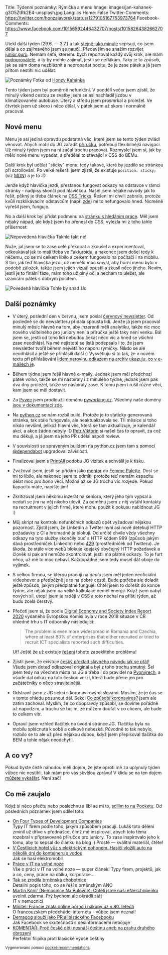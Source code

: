 Title: Týdenní poznámky: Rýmička a menu
Image: images/jan-kahanek-g3O5ZtRk2E4-unsplash.jpg
Lang: cs
Home: False
Twitter-Comments: https://twitter.com/honzajavorek/status/1279105167753973764
Facebook-Comments: https://www.facebook.com/10156592446432707/posts/10158264382662707


Utekl další týden (29.6. — 3.7.) a tak [stejně jako minule]({filename}/2020-06-26_tydenni-poznamky-ladeni-robota-priprava-na-prirucku.md) sepisuji, co jsem dělal a co zajímavého jsem se naučil. Především se snažím rozvíjet [junior.guru](https://junior.guru/). Nemám šéfa, kterému bych reportoval každý svůj krok, ale mám [podporovatele](https://junior.guru/donate/), a ty by mohlo zajímat, jestli se neflákám. Taky je to způsob, jak se sám doma nezbláznit a nepropadat pocitu, že je zase pátek a já jsem přitom nestihl nic udělat.

![Poznámky]({static}/images/jan-kahanek-g3O5ZtRk2E4-unsplash.jpg)
Fotka od [Honzy Kahánka](https://unsplash.com/@honza_kahanek)

Tento týden jsem byl poměrně nefunkční. V pondělí večer jsem zjistil, že minulý víkend cestou ze svatby jsem se asi nachladil jízdou v klimatizovaném autobuse. Úterý a středu jsem prosmrkal a proležel. Ve čtvrtek jsem už skoro i něco dělal, v pátek jsem už skoro i normálně pracoval.


## Nové menu

Menu je asi jediná opravdu podstatná věc, které jsem se tento týden zvládl věnovat. Abych mohl do JG zařadit [příručku](https://junior.guru/hire-juniors/#handbook), potřebuji flexibilnější navigaci. Už minulý týden jsem na ní začal trochu pracovat. Rozmyslel jsem si, jak by mělo nové menu vypadat, a předělal to stávající v CSS do BEMu.

Další krok byl udělat "sticky" menu, tedy takové, které by jezdilo se stránkou při scrollování. Po velké rešerši jsem zjistil, že existuje `position: sticky;` (viz [MDN](https://developer.mozilla.org/en-US/docs/Web/CSS/position)) a je to :D

Jenže když hlavička jezdí, přestanou fungovat odkazy na odstavce v rámci stránky - nadpisy skončí pod hlavičkou. Našel jsem nějaké návody jak to řešit, pěkný je třeba článek na [CSS Tricks](https://css-tricks.com/hash-tag-links-padding/). Řešení mi chvíli zabralo, protože kvůli rozklikávacím odstavcům (např. [zde](https://junior.guru/learn/#python)) mi to nefungovalo hned. Nicméně vyřešil jsem, funguje.

No a další krok byl přidat podmenu na [stránku s hledáním práce](https://junior.guru/jobs/). Měl jsem nějaký nápad, ale když jsem ho přenesl do CSS, vylezla mi z toho tahle příšernost:

![Nepovedená hlavička]({static}/images/nepovedena-hlavicka.jpg)
Takhle fakt ne!

Nuže, jal jsem se to zase celé překopat a zkoušel a experimentoval, odkoukával jak to mají třeba ve [Fakturoidu](https://www.fakturoid.cz/), a nakonec jsem došel tedy k něčemu, co se mi celkem líbilo a celkem fungovalo na počítači i na mobilu. S tím, jak teď hlavička jezdí, už nemělo moc smysl, aby horní menu bylo v podobě záložek, takže jsem jejich vizuál opustil a zkusil něco jiného. Nevím, jestli je to finální fáze, mám toho už plný oči a nechám to uležet, ale uzavírám pátek s dobrým pocitem.

![Povedená hlavička]({static}/images/povedena-hlavicka.png)
Tohle by snad šlo


## Další poznámky

-   V úterý, poslední den v červnu, jsem poslal [červnový newsletter](https://us3.campaign-archive.com/?u=7d3f89ef9b2ed953ddf4ff5f6&id=ceb91d9dd9). Od posledně se do newsletteru přidala spousta lidí. Jenže já jsem pracoval minulý měsíc hlavně na tom, aby inzerenti měli analytiku, takže nic moc nového viditelného pro juniory není a příručka ještě taky není venku. Bál jsem se, jestli od toho lidi nebudou čekat něco víc a hned se všichni zase neodhlásí. Na mé nejistotě se jistě podepsalo i to, že jsem newsletter tvořil během největšího náporu rýmičky. Nikdo se ale neodhlásil a ještě se přihlásili další :) Vysvětluju si to tak, že v novém textu při přihlašování [lidem narovinu odkazem na archiv ukazuju, co v e-mailech je](http://eepurl.com/gyG8Bb).
-   Během týdne jsem řešil hlavně e-maily. Jednak jsem měl předchozí pátek volno, takže se mi nasbíraly i z minulého týdne, jednak jsem pak dva dny proležel, takže se nasbíraly zase. K tomu jsem i rušil různé věci, kam jsem se měl dostavit.
-   Za [Pyvec](https://pyvec.org/) jsem prodloužil doménu [pyworking.cz](https://pyworking.cz/). Všechny naše domény [jsou v dokumentaci zde](https://docs.pyvec.org/operations/domains.html).
-   Na [python.cz](https://github.com/pyvec/python.cz/) se nám rozbil build. Protože je to staticky generovaná stránka, tak stále fungovala, ale neaktualizovala se. Tři měsíce si toho nikdo nevšiml, jelikož hlavní věc, která se tam aktualizuje, je kalendář akcí, a akce žádné nebyly :D [Petr Viktorin](http://encukou.cz/) si našel čas to opravit, za což mu děkuji, a já jsem na jeho PR udělal aspoň review.
-   V souvislosti se spraveným buildem na python.cz jsem tam s pomocí [@dependabot](https://dependabot.com/) upgradoval závislosti.
-   Finalizoval jsem s [PrintAll](http://www.printall.cz/) podobu JG vizitek a schválil je k tisku.
-   Zvažoval jsem, jestli se přidám jako [mentor](http://bit.ly/fpmentors) do [Femme Palette](https://www.femmepalette.com/). Dost se mi to líbilo, ale nakonec jsem to odmítl, protože teď nemám kapacitu dělat moc _pro bono_ věcí. Možná až se JG trochu víc rozjede. Pokud kapacitu máte, napište jim!
-   Zkritizoval jsem někomu inzerát na seniora, který jeho tým vypsal a nedaří se jim na něj nikoho ulovit. Za odměnu jsem z něj vytáhl kontakty na recruitment v jejich firmě, které mohu použít k pokusu nabídnout JG :)
-   Můj skript na kontrolu nefunkčních odkazů opět vyžadoval nějakou pozornost. Zjistil jsem, že LinkedIn a Twitter nyní asi nově detekují HTTP požadavky z CI a hromadně je blokují. Od určité chvíle vždy všechny odkazy na tyto služby skončily buď s HTTP kódem 999 (způsob jakým dává prostředníček LinkedIn) nebo [429](https://developer.mozilla.org/en-US/docs/Web/HTTP/Status/429) (prostředníček od Twitteru). Je škoda, že stále více webů blokuje kdejaký obyčejný HTTP požadavek a člověk si pak ani nemůže zkontrolovat, jestli má platné odkazy. To je furt něco, už mě to moc nebaví. Každopádně jsem tedy musel dát oboje do vyjímek.
-   S velkou firmou, se kterou pracuji na _dealu_ jsem měl jeden neoficiální videohovor a předběžně je to na dobré cestě. Bude potřeba ale doladit ještě způsob, jakým předplatné funguje. Chtěl jsem to dořešit do konce týdne, ale nějak jsem na velké kalkulace neměl energii. Když jsem nabyl nových sil, utopil jsem je raději v CSS a toto nechal na příští týden, až budu zcela čerstvý.
-   Přečetl jsem si, že podle [Digital Economy and Society Index Report 2020](https://ec.europa.eu/digital-single-market/en/human-capital) vydaného Evropskou Komisí byla v roce 2018 situace v ČR ohledně trhu s IT odborníky následující:

    > The problem is even more widespread in Romania and Czechia, where at least 80% of enterprises that either recruited or tried to recruit ICT specialists reported such difficulties.

    Uf! Ještě že už existuje [řešení](https://junior.guru/) tohoto zapeklitého problému!

-   Zjistil jsem, že existuje [český překlad slavného návodu jak se ptát](https://www.root.cz/texty/jak-se-spravne-ptat/)! Všude jsem doteď odkazoval originál a byl z toho trochu smutný. Šel jsem tedy na všechna místa na JG a třeba i do pravidel na [Pyonýrech](https://www.facebook.com/groups/pyonieri/), a všude dal odkaz na tuto českou verzi, která bude přece jen pro začátečníky o něco stravitelnější.
-   Odstranil jsem z JG sekci s koronavirovými slevami. Myslím, že je čas se v tomto ohledu posunout dál. Sekci [Co způsobí koronavirus?](https://junior.guru/learn/#covid19) jsem ale zatím zachoval. Myslím, že co doopravdy způsobí, se dovíme pořádně až napodzim, a trochu se bojím, že můžem doufat v co chcem, ale bude to celkem vítr.
-   Opravil jsem vzhled tlačítek na úvodní stránce JG. Tlačítka byla na mobilu splácnutá k sobě a celkově nehezká. Původně to tak nebylo, rozbilo se to ale už před nějakou dobou, když jsem přepisoval tlačítka do BEM a tohle nějak neodchytil.


## A co vy?

Pokud byste čistě náhodou měli dojem, že jste oproti mě za uplynulý týden vůbec nic nestihli, tak mám pro vás skvělou zprávu! V klidu se na ten dojem [můžete vykašlat]({filename}/2020-06-04_neni-to-zavod.md). Není zač!


## Co mě zaujalo

Když si něco přečtu nebo poslechnu a líbí se mi to, [sdílím to na Pocketu](https://getpocket.com/@honzajavorek). Od posledních poznámek jsem sdílel toto:

- [On Four Types of Development Companies](https://getpocket.com/redirect?&url=https%3A%2F%2Falmad.blog%2Fnotes%2F2020%2Fon-four-types-of-dev-companies%2F&h=69ce0a5c6bd36d0a1249a419b27cb91ff64d7a1a9cc4c772e866923ebf366f07)<br>Typy IT firem podle toho, jakým způsobem pracují. Lukáš toto dělení zmínil už dříve v přednášce, čímž mě inspiroval, abych toto téma rozebral v připravované příručce pro juniory. To zase inspirovalo jeho k tomu, aby to sepsal do článku na blog :) Prostě — kvalitní materiál, čtěte!
- [V Čestlicích hořel vůz s elektrickým pohonem. Hasiči vložili auto na několik dní do kontejneru s vodou](https://getpocket.com/redirect?&url=https%3A%2F%2Fwww.irozhlas.cz%2Fzivotni-styl%2Fauto%2Fpozar-elektromobilu-praha-skoda-dva-miliony-korun_2006250738_vin&h=7dceee898498f41e07ec582d17f659ffe40f54a36b80a229c2800aef44a53660)<br>Jak se hasí elektromobil
- [Práce v IT na volné noze](https://getpocket.com/redirect?&url=https%3A%2F%2Fnavolnenoze.cz%2Fblog%2Fit%2F&h=09e0d38597a78e47c0e632381b5766bdd2364b50f5541d82800ac738ec4ea060)<br>Vše o práci v IT na volné noze — super článek! Typy firem, projektů, jak a co, ceny, práce na dálku, korporace…
- [Tak se zrodila brněnská chobotnice](https://getpocket.com/redirect?&url=https%3A%2F%2Freportermagazin.cz%2Fa%2FpLThe%2Ftak-se-zrodilabrnenska-chobotnice&h=94081568278410e208085d6aa00a5307a613d81919dec5e6e478a477d13f2227)<br>Detailní popis toho, co se řeší s brněnským ANO
- [Martin Koníř (Nemocnice Na Bulovce): Chtěli jsme naši eNeschopenku uvolnit zdarma. Prý bychom ale okradli stát](https://getpocket.com/redirect?&url=https%3A%2F%2Fwww.lupa.cz%2Fclanky%2Fmartin-konir-nemocnice-na-bulovce-chteli-jsme-nasi-eneschopenku-uvolnit-zdarma-pry-bychom-ale-okradli-stat%2F&h=0601742562db192b14d2ab16aba142ddc9f6ebdbe8144d49dbc257c0bd2d78b1)<br>IT v nemocnici
- [Minitel: Francie znala online porno i nákupy už v 80. letech](https://getpocket.com/redirect?&url=https%3A%2F%2Ffinmag.penize.cz%2Fekonomika%2F417602-minitel-francie-znala-online-porno-i-nakupy-uz-v-80-letech&h=83a7c351a9e2d8a653e6a2d7f733607d76c9ba7fe9aceb55ba57bfab97e4673b)<br>O francouzském předchůdci internetu - vůbec jsem neznal!
- [Demagog slouží jako PR alibistického Facebooku](https://getpocket.com/redirect?&url=https%3A%2F%2Fwww.mediar.cz%2Fdemagog-slouzi-jako-pr-alibistickeho-facebooku%2F&h=083aef1c3e3d36f270e4c9f1ee2b4e9a4b3b20f1a1dfcc0b2b02a663f2276170)<br>Jak Facebook ve skutečnosti s desinformacemi nebojuje
- [KOMENTÁŘ: Proč české děti nesnáší češtinu aneb na prahu druhého obrození](https://getpocket.com/redirect?&url=https%3A%2F%2Fwww.idnes.cz%2Fzpravy%2Fdomaci%2Fcesky-jazyk-cestina-vzdelavani-deti-zaci-ucitele.A200630_202921_domaci_aug&h=71be48728ee04cdd6ddaf7d1260554e1dc1573fe9a1dfa216b0c45056724cba3)<br>Perfektní filipika proti klasické výuce češtiny

<small>Vygenerováno pomocí <a href="https://pypi.org/project/pocket-recommendations/">pocket-recommendations</a>.</small>
